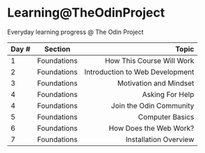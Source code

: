 # Learning@TheOdinProject

Everyday learning progress @ The Odin Project

| Day # | Section | Topic |
|----------|:-------------:|------:|
| 1 | Foundations | How This Course Will Work  |
| 2 | Foundations | Introduction to Web Development |
| 3 | Foundations | Motivation and Mindset |
| 4 | Foundations | Asking For Help |
| 4 | Foundations | Join the Odin Community |
| 5 | Foundations | Computer Basics |
| 6 | Foundations | How Does the Web Work? |
| 7 | Foundations | Installation Overview |
